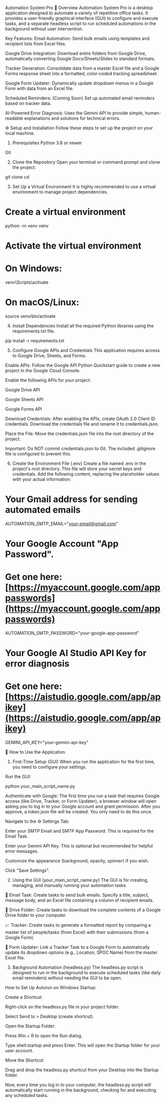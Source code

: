 Automation System Pro
📖 Overview
Automation System Pro is a desktop application designed to automate a variety of repetitive office tasks. It provides a user-friendly graphical interface (GUI) to configure and execute tasks, and a separate headless script to run scheduled automations in the background without user intervention.

Key Features:
Email Automation: Send bulk emails using templates and recipient lists from Excel files.

Google Drive Integration: Download entire folders from Google Drive, automatically converting Google Docs/Sheets/Slides to standard formats.

Tracker Generation: Consolidate data from a master Excel file and a Google Forms response sheet into a formatted, color-coded tracking spreadsheet.

Google Form Updater: Dynamically update dropdown menus in a Google Form with data from an Excel file.

Scheduled Reminders: (Coming Soon) Set up automated email reminders based on tracker data.

AI-Powered Error Diagnosis: Uses the Gemini API to provide simple, human-readable explanations and solutions for technical errors.

⚙️ Setup and Installation
Follow these steps to set up the project on your local machine.

1. Prerequisites
Python 3.8 or newer

Git

2. Clone the Repository
Open your terminal or command prompt and clone the project:

git clone <your-repository-url>
cd <your-repository-folder>

3. Set Up a Virtual Environment
It is highly recommended to use a virtual environment to manage project dependencies.

# Create a virtual environment
python -m venv venv

# Activate the virtual environment
# On Windows:
venv\Scripts\activate
# On macOS/Linux:
source venv/bin/activate

4. Install Dependencies
Install all the required Python libraries using the requirements.txt file.

pip install -r requirements.txt

5. Configure Google APIs and Credentials
This application requires access to Google Drive, Sheets, and Forms.

Enable APIs: Follow the Google API Python Quickstart guide to create a new project in the Google Cloud Console.

Enable the following APIs for your project:

Google Drive API

Google Sheets API

Google Forms API

Download Credentials: After enabling the APIs, create OAuth 2.0 Client ID credentials. Download the credentials file and rename it to credentials.json.

Place the File: Move the credentials.json file into the root directory of the project.

Important: Do NOT commit credentials.json to Git. The included .gitignore file is configured to prevent this.

6. Create the Environment File (.env)
Create a file named .env in the project's root directory. This file will store your secret keys and credentials. Add the following content, replacing the placeholder values with your actual information:

# Your Gmail address for sending automated emails
AUTOMATION_SMTP_EMAIL="your-email@gmail.com"

# Your Google Account "App Password".
# Get one here: [https://myaccount.google.com/apppasswords](https://myaccount.google.com/apppasswords)
AUTOMATION_SMTP_PASSWORD="your-google-app-password"

# Your Google AI Studio API Key for error diagnosis
# Get one here: [https://aistudio.google.com/app/apikey](https://aistudio.google.com/app/apikey)
GEMINI_API_KEY="your-gemini-api-key"

🚀 How to Use the Application
1. First-Time Setup (GUI)
When you run the application for the first time, you need to configure your settings.

Run the GUI:

python your_main_script_name.py

Authenticate with Google: The first time you run a task that requires Google access (like Drive, Tracker, or Form Updater), a browser window will open asking you to log in to your Google account and grant permission. After you approve, a token.json file will be created. You only need to do this once.

Navigate to the ⚙️ Settings Tab:

Enter your SMTP Email and SMTP App Password. This is required for the Email Task.

Enter your Gemini API Key. This is optional but recommended for helpful error messages.

Customize the appearance (background, opacity, spinner) if you wish.

Click "Save Settings".

2. Using the GUI (your_main_script_name.py)
The GUI is for creating, managing, and manually running your automation tasks.

📧 Email Task: Create tasks to send bulk emails. Specify a title, subject, message body, and an Excel file containing a column of recipient emails.

📁 Drive Folder: Create tasks to download the complete contents of a Google Drive folder to your computer.

📈 Tracker: Create tasks to generate a formatted report by comparing a master list of people/tasks (from Excel) with their submissions (from a Google Form).

📝 Form Updater: Link a Tracker Task to a Google Form to automatically update its dropdown options (e.g., Location, SPOC Name) from the master Excel file.

3. Background Automation (headless.py)
The headless.py script is designed to run in the background to execute scheduled tasks (like daily email reminders) without needing the GUI to be open.

How to Set Up Autorun on Windows Startup:

Create a Shortcut:

Right-click on the headless.py file in your project folder.

Select Send to > Desktop (create shortcut).

Open the Startup Folder:

Press Win + R to open the Run dialog.

Type shell:startup and press Enter. This will open the Startup folder for your user account.

Move the Shortcut:

Drag and drop the headless.py shortcut from your Desktop into the Startup folder.

Now, every time you log in to your computer, the headless.py script will automatically start running in the background, checking for and executing any scheduled tasks.